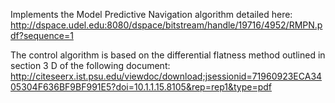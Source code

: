 Implements the Model Predictive Navigation algorithm detailed here:
http://dspace.udel.edu:8080/dspace/bitstream/handle/19716/4952/RMPN.pdf?sequence=1

The control algorithm is based on the differential flatness method outlined in section 3 D of the following document:
http://citeseerx.ist.psu.edu/viewdoc/download;jsessionid=71960923ECA3405304F636BF9BF991E5?doi=10.1.1.15.8105&rep=rep1&type=pdf
